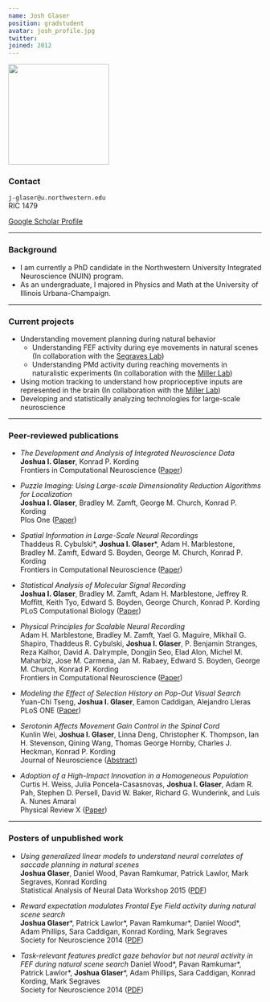 ```yaml
---
name: Josh Glaser
position: gradstudent
avatar: josh_profile.jpg
twitter:
joined: 2012
---
```


<img width="200" src="{{site.baseurl}}/images/people/josh_profile.jpg">

### Contact

<i class="fa fa-envelope-o"></i>  `j-glaser@u.northwestern.edu`<br>
<i class="fa fa-building"></i> RIC 1479

[<i class="fa fa-google"></i> Google Scholar Profile](https://scholar.google.com/citations?user=tbfWCDgAAAAJ&hl=en)


<hr>

### Background

* I am currently a PhD candidate in the Northwestern University Integrated Neuroscience (NUIN) program.
* As an undergraduate, I majored in Physics and Math at the University of Illinois Urbana-Champaign.

<hr>

### Current projects

* Understanding movement planning during natural behavior<br>
  * Understanding FEF activity during eye movements in natural scenes (In collaboration with the [Segraves Lab](http://sites.northwestern.edu/segraves-lab/))<br>
  * Understanding PMd activity during reaching movements in naturalistic experiments (In collaboration with the [Miller Lab](http://labs.feinberg.northwestern.edu/lee-miller/index.html))<br>
* Using motion tracking to understand how proprioceptive inputs are represented in the brain (In collaboration with the [Miller Lab](http://labs.feinberg.northwestern.edu/lee-miller/index.html))<br>
* Developing and statistically analyzing technologies for large-scale neuroscience

<hr>

### Peer-reviewed publications

* _The Development and Analysis of Integrated Neuroscience Data_<br>
**Joshua I. Glaser**, Konrad P. Kording<br>
Frontiers in Computational Neuroscience ([Paper](http://journal.frontiersin.org/article/10.3389/fncom.2016.00011/full))

* _Puzzle Imaging: Using Large-scale Dimensionality Reduction Algorithms for Localization_<br>
  **Joshua I. Glaser**, Bradley M. Zamft, George M. Church, Konrad P. Kording<br>
  Plos One ([Paper](http://journals.plos.org/plosone/article?id=10.1371/journal.pone.0131593))

* _Spatial Information in Large-Scale Neural Recordings_<br>
Thaddeus R. Cybulski\*, **Joshua I. Glaser**\*, Adam H. Marblestone, Bradley M. Zamft, Edward S. Boyden, George M. Church, Konrad P. Kording<br>
Frontiers in Computational Neuroscience ([Paper](http://journal.frontiersin.org/article/10.3389/fncom.2014.00172/full))

* _Statistical Analysis of Molecular Signal Recording_<br>
**Joshua I. Glaser**, Bradley M. Zamft, Adam H. Marblestone, Jeffrey R. Moffitt, Keith Tyo, Edward S. Boyden, George Church, Konrad P. Kording<br>
PLoS Computational Biology ([Paper](http://journals.plos.org/ploscompbiol/article?id=10.1371/journal.pcbi.1003145))

* _Physical Principles for Scalable Neural Recording_<br>
Adam H. Marblestone, Bradley M. Zamft, Yael G. Maguire, Mikhail G. Shapiro, Thaddeus R. Cybulski, **Joshua I. Glaser**, P. Benjamin Stranges, Reza Kalhor, David A. Dalrymple, Dongjin Seo, Elad Alon, Michel M. Maharbiz, Jose M. Carmena, Jan M. Rabaey, Edward S. Boyden, George M. Church, Konrad P. Kording<br>
Frontiers in Computational Neuroscience ([Paper](http://journal.frontiersin.org/article/10.3389/fncom.2013.00137/abstract))

* _Modeling the Effect of Selection History on Pop-Out Visual Search_<br>
Yuan-Chi Tseng, **Joshua I. Glaser**, Eamon Caddigan, Alejandro Lleras<br>
PLoS ONE ([Paper](http://www.plosone.org/article/info%3Adoi%2F10.1371%2Fjournal.pone.0089996))

* _Serotonin Affects Movement Gain Control in the Spinal Cord_<br>
Kunlin Wei, **Joshua I. Glaser**, Linna Deng, Christopher K. Thompson, Ian H. Stevenson, Qining Wang, Thomas George Hornby, Charles J. Heckman, Konrad P. Kording<br>
Journal of Neuroscience ([Abstract](http://www.jneurosci.org/content/34/38/12690.short))

* _Adoption of a High-Impact Innovation in a Homogeneous Population_<br>
Curtis H. Weiss, Julia Poncela-Casasnovas, **Joshua I. Glaser**, Adam R. Pah, Stephen D. Persell, David W. Baker, Richard G. Wunderink, and Luís A. Nunes Amaral<br>
Physical Review X ([Paper](http://journals.aps.org/prx/abstract/10.1103/PhysRevX.4.041008))

<hr>

### Posters of unpublished work

* _Using generalized linear models to understand neural correlates of saccade planning in natural scenes_<br>
**Joshua Glaser**, Daniel Wood, Pavan Ramkumar, Patrick Lawlor, Mark Segraves, Konrad Kording<br>
Statistical Analysis of Neural Data Workshop 2015 ([PDF](https://www.dropbox.com/s/06r3lb9gak1d100/SAND_Poster_v2.pdf?dl=0))

* _Reward expectation modulates Frontal Eye Field activity during natural scene search_<br>
**Joshua Glaser**\*, Patrick Lawlor\*, Pavan Ramkumar\*, Daniel Wood\*, Adam Phillips, Sara Caddigan, Konrad Kording, Mark Segraves<br>
Society for Neuroscience 2014 ([PDF](https://www.dropbox.com/s/o086vitj3xnw2hi/SFN_2014_Expected_Reward.pdf?dl=0))

* _Task-relevant features predict gaze behavior but not neural activity in FEF during natural scene search_
Daniel Wood\*, Pavan Ramkumar\*, Patrick Lawlor\*, **Joshua Glaser**\*, Adam Phillips, Sara Caddigan, Konrad Kording, Mark Segraves<br>
Society for Neuroscience 2014 ([PDF](https://www.dropbox.com/s/0bha2hbbqlrqovk/SFN_2014_Behavioral_and_Neural_GLMs.pdf?dl=0))
